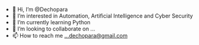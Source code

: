 - 👋 Hi, I’m @Dechopara
- 👀 I’m interested in Automation, Artificial Intelligence and Cyber Security 
- 🌱 I’m currently learning Python 
- 💞️ I’m looking to collaborate on ...
- 📫 How to reach me ...dechopara@gmail.com

<!---
Dechopara/Dechopara is a ✨ special ✨ repository because its `README.md` (this file) appears on your GitHub profile.
You can click the Preview link to take a look at your changes.
--->
